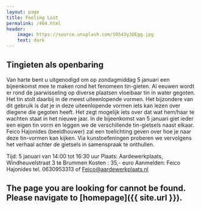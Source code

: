 ```yaml
---
layout: page
title: Feeling Lost
permalink: /404.html
header:
    image: https://source.unsplash.com/S9543y3UEgg.jpg
    text: dark
---
```


## Tingieten als openbaring
Van harte bent u uitgenodigd om op zondagmiddag  5 januari een bijeenkomst mee te maken rond het fenomeen tin-gieten. Al eeuwen wordt er rond de jaarwisseling op diverse plaatsen vloeibaar tin in water gegoten. Het tin stolt daarbij in de meest uiteenlopende vormen.
Het bijzondere van dit gebruik is dat je in deze uiteenlopende vormen iets kan lezen over diegene die gegoten heeft. Het zegt mogelijk iets over dat wat hem/haar te wachten staat in het nieuwe jaar.
In de bijeenkomst van 5 januari giet ieder een eigen tin vorm en leggen we de verschillende tin-gietsels naast elkaar. Feico Hajonides (beeldhouwer) zal een toelichting geven over hoe je naar deze tin-vormen kan kijken. Via kunstoefeningen proberen we vervolgens het verhaal achter de gietsels in samenspraak te onthullen.

Tijd: 5 januari van 14:00 tot 16:30 uur
Plaats: Aardewerkplaats, Windheuvelstraat 3 te Brummen
Kosten : 35,- euro
Aanmelden: Feico Hajonides tel. 0630953313 of Feico@aardewerkplaats.nl  



## The page you are looking for cannot be found. Please navigate to [homepage]({{ site.url }}).
